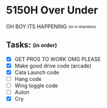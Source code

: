 # 5150H Over Under

OH BOY ITS HAPPENING <sub><sup>(im in shambles)</sup></sub>


## Tasks: <sub><sup>(in order)</sup></sub>

- [x] GET PROS TO WORK OMG PLEASE
- [x] Make good drive code (arcade)
- [x] Cata Launch code
- [ ] Hang code
- [ ] Wing toggle code
- [ ] Auton
- [x] Cry